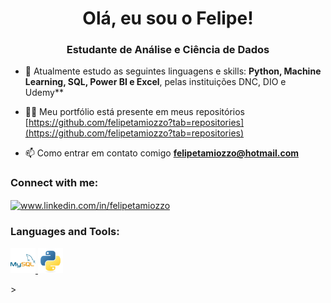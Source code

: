 <h1 align="center">Olá, eu sou o Felipe!</h1>
<h3 align="center">Estudante de Análise e Ciência de Dados</h3>

- 🌱 Atualmente estudo as seguintes linguagens e skills: **Python, Machine Learning, SQL, Power BI e Excel**, pelas instituições DNC, DIO e Udemy**

- 👨‍💻 Meu portfólio está presente em meus repositórios [https://github.com/felipetamiozzo?tab=repositories](https://github.com/felipetamiozzo?tab=repositories)

- 📫 Como entrar em contato comigo **felipetamiozzo@hotmail.com**

<h3 align="left">Connect with me:</h3>
<p align="left">
<a href="https://linkedin.com/in/www.linkedin.com/in/felipetamiozzo" target="blank"><img align="center" src="https://raw.githubusercontent.com/rahuldkjain/github-profile-readme-generator/master/src/images/icons/Social/linked-in-alt.svg" alt="www.linkedin.com/in/felipetamiozzo" height="30" width="40" /></a>
</p>

<h3 align="left">Languages and Tools:</h3>
<p align="left"> <a href="https://www.mysql.com/" target="_blank" rel="noreferrer"> <img src="https://raw.githubusercontent.com/devicons/devicon/master/icons/mysql/mysql-original-wordmark.svg" alt="mysql" width="40" height="40"/> </a> <a href="https://www.python.org" target="_blank" rel="noreferrer"> <img src="https://raw.githubusercontent.com/devicons/devicon/master/icons/python/python-original.svg" alt="python" width="40" height="40"/> </a> </p>
>
